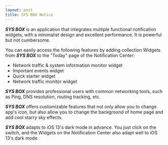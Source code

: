 ```yaml
---
layout: post
title: SYS BOX Notice
---
```


***SYS BOX*** is an application that integrates multiple functional notification widgets, with a minimalist design and excellent performance. It is powerful but not cumbersome.

You can easily access the following features by adding collection Widgets from ***SYS BOX*** to the "Today" page of the Notification Center:

* Network traffic & system information monitor widget 
* Important events widget
* Quick starter widget
* Network traffic monitor widget

***SYS BOX*** provides professional users with common networking tools, such as Ping, DNS resolution, routing tracking, etc.

***SYS BOX*** offers customizable features that not only allow you to change app's icon, but also allow you to change the background of home page and add cool starry sky effects.

***SYS BOX*** adapts to iOS 13's dark mode in advance. You just click on the switch, and the Widgets on the Notification Center also adapt well to iOS 13's dark mode.